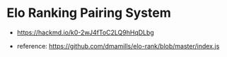 # Elo Ranking Pairing System

- https://hackmd.io/k0-2wJ4fToC2LQ9hHqDLbg

- reference: https://github.com/dmamills/elo-rank/blob/master/index.js
